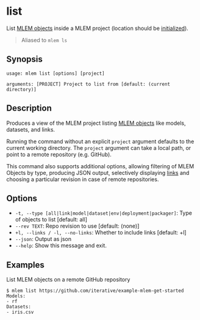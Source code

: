 # list

List [MLEM objects](/doc/user-guide/basic-concepts#mlem-objects) inside a MLEM
project (location should be [initialized](/doc/command-reference/init)).

> Aliased to `mlem ls`

## Synopsis

```usage
usage: mlem list [options] [project]

arguments: [PROJECT] Project to list from [default: (current directory)]
```

## Description

Produces a view of the MLEM project listing
[MLEM objects](/doc/user-guide/basic-concepts#mlem-objects) like models,
datasets, and links.

Running the command without an explicit `project` argument defaults to the
current working directory. The `project` argument can take a local path, or
point to a remote repository (e.g. GitHub).

This command also supports additional options, allowing filtering of MLEM
Objects by type, producing JSON output, selectively displaying
[links](/doc/user-guide/linking) and choosing a particular revision in case of
remote repositories.

## Options

- `-t, --type [all|link|model|dataset|env|deployment|packager]`: Type of objects
  to list [default: all]
- `--rev TEXT`: Repo revision to use [default: (none)]
- `+l, --links / -l, --no-links`: Whether to include links [default: +l]
- `--json`: Output as json
- `--help`: Show this message and exit.

## Examples

List MLEM objects on a remote GitHub repository

```cli
$ mlem list https://github.com/iterative/example-mlem-get-started
Models:
- rf
Datasets:
- iris.csv
```
